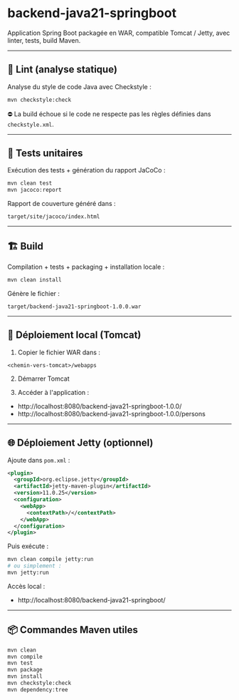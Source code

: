# backend-java21-springboot

Application Spring Boot packagée en WAR, compatible Tomcat / Jetty, avec linter, tests, build Maven.

---

## 🔧 Lint (analyse statique)

Analyse du style de code Java avec Checkstyle :

```bash
mvn checkstyle:check
```

⛔️ La build échoue si le code ne respecte pas les règles définies dans `checkstyle.xml`.

---

## 🧪 Tests unitaires

Exécution des tests + génération du rapport JaCoCo :

```bash
mvn clean test
mvn jacoco:report
```

Rapport de couverture généré dans :

```
target/site/jacoco/index.html
```

---

## 🏗️ Build

Compilation + tests + packaging + installation locale :

```bash
mvn clean install
```

Génère le fichier :

```
target/backend-java21-springboot-1.0.0.war
```

---

## 🚀 Déploiement local (Tomcat)

1. Copier le fichier WAR dans :

```
<chemin-vers-tomcat>/webapps
```

2. Démarrer Tomcat

3. Accéder à l'application :

- http://localhost:8080/backend-java21-springboot-1.0.0/
- http://localhost:8080/backend-java21-springboot-1.0.0/persons

---

## 🌐 Déploiement Jetty (optionnel)

Ajoute dans `pom.xml` :

```xml
<plugin>
  <groupId>org.eclipse.jetty</groupId>
  <artifactId>jetty-maven-plugin</artifactId>
  <version>11.0.25</version>
  <configuration>
    <webApp>
      <contextPath>/</contextPath>
    </webApp>
  </configuration>
</plugin>
```

Puis exécute :

```bash
mvn clean compile jetty:run
# ou simplement :
mvn jetty:run
```

Accès local :
- http://localhost:8080/backend-java21-springboot/

---

## 📦 Commandes Maven utiles

```bash
mvn clean
mvn compile
mvn test
mvn package
mvn install
mvn checkstyle:check
mvn dependency:tree
```
